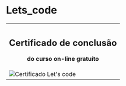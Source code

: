 # Lets_code

<table>
  <tr>
    <th aling="center">
      <h2>Certificado de conclusão</h2>
      <p>do curso on-line gratuíto</p>
    </th>
  </tr>
  
  <tr>
    <td>
      <img src="https://user-images.githubusercontent.com/101893896/192323809-4e5b8ddf-62d7-4134-8be8-183754e854a2.png" alt="Certificado Let's code"/>
    </td>
  </tr>
</table>
